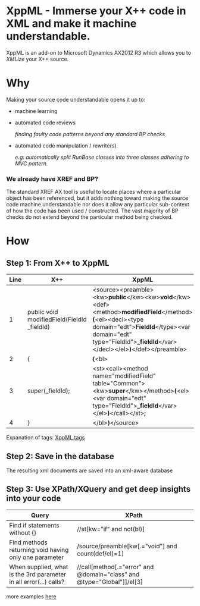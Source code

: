 # XppML - Immerse your X++ code in XML and make it machine understandable.

XppML is an add-on to Microsoft Dynamics AX2012 R3 which allows you to _XMLize_ your X++ source. 
# Why
Making your source code understandable opens it up to:
 - machine learning
 - automated code reviews

      *finding faulty code patterns beyond any standard BP checks*
 - automated code manipulation / rewrite(s).

      *e.g: automatically split RunBase classes into three classes adhering to MVC pattern.*

  ### We already have XREF and BP?
  The standard XREF AX tool is useful to locate places where a particular object has been referenced, but it adds nothing toward making the source code machine understandable nor does it allow any particular sub-context of how the code has been used / constructed. The vast majority of BP checks do not extend beyond the particular method being checked.

# How
## Step 1: From X++ to XppML
  
|Line| X++ |  XppML
|--|--|--|
|1 | public void modifiedField(FieldId _fieldId) |&lt;source&gt;&lt;preamble&gt;&lt;kw&gt;**public**&lt;/kw&gt;&lt;kw&gt;**void**&lt;/kw&gt;&lt;def&gt;&lt;method&gt;**modifiedField**&lt;/method&gt;**(**&lt;el&gt;&lt;decl&gt;&lt;type domain="edt"&gt;**FieldId**&lt;/type&gt;&lt;var domain="edt" type="FieldId"&gt;**_fieldId**&lt;/var&gt;&lt;/decl&gt;&lt;/el&gt;**)**&lt;/def&gt;&lt;/preamble&gt;
|2 | { |**{**&lt;bl&gt;
|3 | super(_fieldId); | &lt;st&gt;&lt;call&gt;&lt;method name="modifiedField" table="Common"&gt;&lt;kw&gt;**super**&lt;/kw&gt;&lt;/method&gt;**(**&lt;el&gt;&lt;var domain="edt" type="FieldId"&gt;**_fieldId**&lt;/var&gt;&lt;/el&gt;**)**&lt;/call&gt;&lt;/st&gt;**;**
|4 | } | &lt;/bl&gt;**}**&lt;/source&gt;

Expanation of tags: [XppML tags](https://github.com/AXImproveLtd/XppML/wiki/XppML)
## Step 2: Save in the database
The resulting xml documents are saved into an xml-aware database

## Step 3: Use XPath/XQuery and get deep insights into your code

| Query | XPath |
|--|--|
|Find if statements without {} | //st[kw="if" and not(bl)] | statements containing keyword 'if' and not containing the block
|Find methods returning void having only one parameter |/source/preamble[kw[.="void"] and count(def/el)=1]
|When supplied, what is the 3rd parameter in all error(...) calls? | //call[method[.="error" and @domain="class" and @type="Global"]]/el[3]| 

more examples [here](https://github.com/AXImproveLtd/XppML/wiki/XPath-examples-for-XppML)
